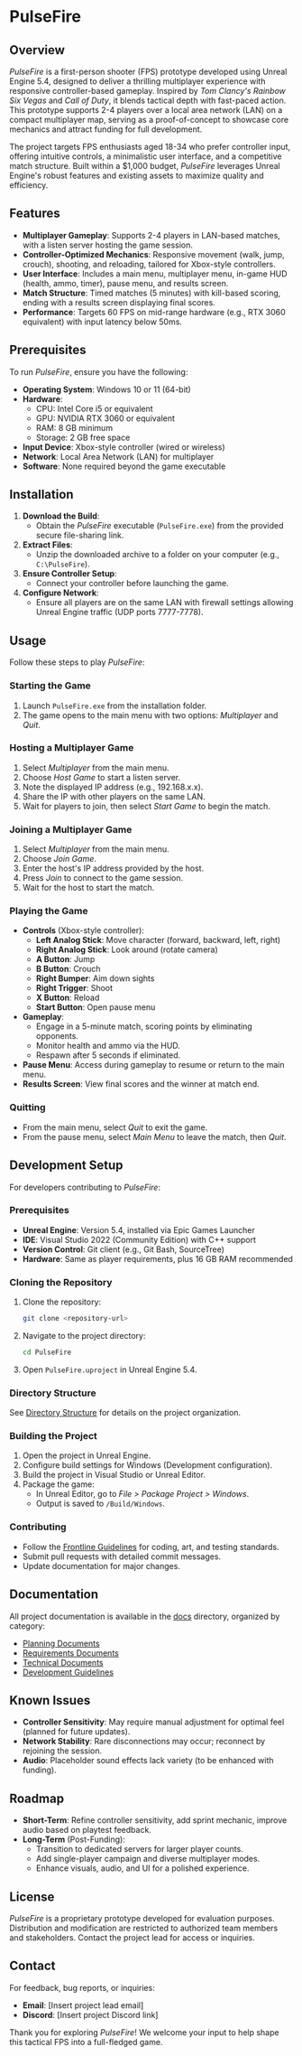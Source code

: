 # PulseFire

## Overview
*PulseFire* is a first-person shooter (FPS) prototype developed using Unreal Engine 5.4, designed to deliver a thrilling multiplayer experience with responsive controller-based gameplay. Inspired by *Tom Clancy's Rainbow Six Vegas* and *Call of Duty*, it blends tactical depth with fast-paced action. This prototype supports 2-4 players over a local area network (LAN) on a compact multiplayer map, serving as a proof-of-concept to showcase core mechanics and attract funding for full development.

The project targets FPS enthusiasts aged 18-34 who prefer controller input, offering intuitive controls, a minimalistic user interface, and a competitive match structure. Built within a $1,000 budget, *PulseFire* leverages Unreal Engine's robust features and existing assets to maximize quality and efficiency.

## Features
- **Multiplayer Gameplay**: Supports 2-4 players in LAN-based matches, with a listen server hosting the game session.
- **Controller-Optimized Mechanics**: Responsive movement (walk, jump, crouch), shooting, and reloading, tailored for Xbox-style controllers.
- **User Interface**: Includes a main menu, multiplayer menu, in-game HUD (health, ammo, timer), pause menu, and results screen.
- **Match Structure**: Timed matches (5 minutes) with kill-based scoring, ending with a results screen displaying final scores.
- **Performance**: Targets 60 FPS on mid-range hardware (e.g., RTX 3060 equivalent) with input latency below 50ms.

## Prerequisites
To run *PulseFire*, ensure you have the following:
- **Operating System**: Windows 10 or 11 (64-bit)
- **Hardware**:
  - CPU: Intel Core i5 or equivalent
  - GPU: NVIDIA RTX 3060 or equivalent
  - RAM: 8 GB minimum
  - Storage: 2 GB free space
- **Input Device**: Xbox-style controller (wired or wireless)
- **Network**: Local Area Network (LAN) for multiplayer
- **Software**: None required beyond the game executable

## Installation
1. **Download the Build**:
   - Obtain the *PulseFire* executable (`PulseFire.exe`) from the provided secure file-sharing link.
2. **Extract Files**:
   - Unzip the downloaded archive to a folder on your computer (e.g., `C:\PulseFire`).
3. **Ensure Controller Setup**:
   - Connect your controller before launching the game.
4. **Configure Network**:
   - Ensure all players are on the same LAN with firewall settings allowing Unreal Engine traffic (UDP ports 7777-7778).

## Usage
Follow these steps to play *PulseFire*:

### Starting the Game
1. Launch `PulseFire.exe` from the installation folder.
2. The game opens to the main menu with two options: *Multiplayer* and *Quit*.

### Hosting a Multiplayer Game
1. Select *Multiplayer* from the main menu.
2. Choose *Host Game* to start a listen server.
3. Note the displayed IP address (e.g., 192.168.x.x).
4. Share the IP with other players on the same LAN.
5. Wait for players to join, then select *Start Game* to begin the match.

### Joining a Multiplayer Game
1. Select *Multiplayer* from the main menu.
2. Choose *Join Game*.
3. Enter the host's IP address provided by the host.
4. Press *Join* to connect to the game session.
5. Wait for the host to start the match.

### Playing the Game
- **Controls** (Xbox-style controller):
  - **Left Analog Stick**: Move character (forward, backward, left, right)
  - **Right Analog Stick**: Look around (rotate camera)
  - **A Button**: Jump
  - **B Button**: Crouch
  - **Right Bumper**: Aim down sights
  - **Right Trigger**: Shoot
  - **X Button**: Reload
  - **Start Button**: Open pause menu
- **Gameplay**:
  - Engage in a 5-minute match, scoring points by eliminating opponents.
  - Monitor health and ammo via the HUD.
  - Respawn after 5 seconds if eliminated.
- **Pause Menu**: Access during gameplay to resume or return to the main menu.
- **Results Screen**: View final scores and the winner at match end.

### Quitting
- From the main menu, select *Quit* to exit the game.
- From the pause menu, select *Main Menu* to leave the match, then *Quit*.

## Development Setup
For developers contributing to *PulseFire*:

### Prerequisites
- **Unreal Engine**: Version 5.4, installed via Epic Games Launcher
- **IDE**: Visual Studio 2022 (Community Edition) with C++ support
- **Version Control**: Git client (e.g., Git Bash, SourceTree)
- **Hardware**: Same as player requirements, plus 16 GB RAM recommended

### Cloning the Repository
1. Clone the repository:
   ```bash
   git clone <repository-url>
   ```
2. Navigate to the project directory:
   ```bash
   cd PulseFire
   ```
3. Open `PulseFire.uproject` in Unreal Engine 5.4.

### Directory Structure
See [Directory Structure](docs/development/directory_structure.md) for details on the project organization.

### Building the Project
1. Open the project in Unreal Engine.
2. Configure build settings for Windows (Development configuration).
3. Build the project in Visual Studio or Unreal Editor.
4. Package the game:
   - In Unreal Editor, go to *File > Package Project > Windows*.
   - Output is saved to `/Build/Windows`.

### Contributing
- Follow the [Frontline Guidelines](docs/development/frontline_guidelines.md) for coding, art, and testing standards.
- Submit pull requests with detailed commit messages.
- Update documentation for major changes.

## Documentation
All project documentation is available in the [docs](docs) directory, organized by category:
- [Planning Documents](docs/planning)
- [Requirements Documents](docs/requirements)
- [Technical Documents](docs/technical)
- [Development Guidelines](docs/development)

## Known Issues
- **Controller Sensitivity**: May require manual adjustment for optimal feel (planned for future updates).
- **Network Stability**: Rare disconnections may occur; reconnect by rejoining the session.
- **Audio**: Placeholder sound effects lack variety (to be enhanced with funding).

## Roadmap
- **Short-Term**: Refine controller sensitivity, add sprint mechanic, improve audio based on playtest feedback.
- **Long-Term** (Post-Funding):
  - Transition to dedicated servers for larger player counts.
  - Add single-player campaign and diverse multiplayer modes.
  - Enhance visuals, audio, and UI for a polished experience.

## License
*PulseFire* is a proprietary prototype developed for evaluation purposes. Distribution and modification are restricted to authorized team members and stakeholders. Contact the project lead for access or inquiries.

## Contact
For feedback, bug reports, or inquiries:
- **Email**: [Insert project lead email]
- **Discord**: [Insert project Discord link]

Thank you for exploring *PulseFire*! We welcome your input to help shape this tactical FPS into a full-fledged game.
